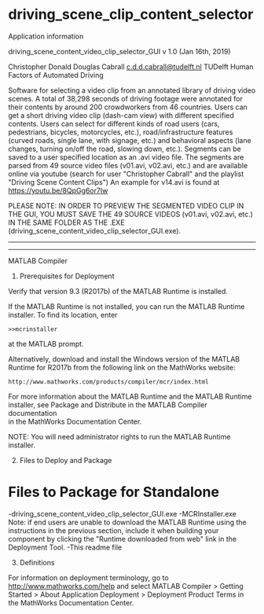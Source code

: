 # driving_scene_clip_content_selector

Application information

driving_scene_content_video_clip_selector_GUI v 1.0 (Jan 16th, 2019)

Christopher Donald Douglas Cabrall c.d.d.cabrall@tudelft.nl TUDelft Human Factors of Automated Driving

Software for selecting a video clip from an annotated library of driving video scenes. A total of 38,298 seconds of driving footage were annotated for their contents by around 200 crowdworkers from 46 countries. Users can get a short driving video clip (dash-cam view) with different specified contents. Users can select for different kinds of road users (cars, pedestrians, bicycles, motorcycles, etc.), road/infrastructure features (curved roads, single lane, with signage, etc.) and behavioral aspects (lane changes, turning on/off the road, slowing down, etc.). Segments can be saved to a user specified location as an .avi video file. The segments are parsed from 49 source video files (v01.avi, v02.avi, etc.) and are available online via youtube (search for user "Christopher Cabrall" and the playlist "Driving Scene Content Clips") An example for v14.avi is found at https://youtu.be/8QpGg6or7Iw 

PLEASE NOTE: IN ORDER TO PREVIEW THE SEGMENTED VIDEO CLIP IN THE GUI, YOU MUST SAVE THE 49 SOURCE VIDEOS (v01.avi, v02.avi, etc.) IN THE SAME FOLDER AS THE .EXE (driving_scene_content_video_clip_selector_GUI.exe).



_________________________________
_________________________________
MATLAB Compiler

1. Prerequisites for Deployment 

Verify that version 9.3 (R2017b) of the MATLAB Runtime is installed.   

If the MATLAB Runtime is not installed, you can run the MATLAB Runtime installer.
To find its location, enter
  
    >>mcrinstaller
      
at the MATLAB prompt.

Alternatively, download and install the Windows version of the MATLAB Runtime for R2017b 
from the following link on the MathWorks website:

    http://www.mathworks.com/products/compiler/mcr/index.html
   
For more information about the MATLAB Runtime and the MATLAB Runtime installer, see 
Package and Distribute in the MATLAB Compiler documentation  
in the MathWorks Documentation Center.    

NOTE: You will need administrator rights to run the MATLAB Runtime installer. 


2. Files to Deploy and Package

Files to Package for Standalone 
================================
-driving_scene_content_video_clip_selector_GUI.exe
-MCRInstaller.exe 
    Note: if end users are unable to download the MATLAB Runtime using the
    instructions in the previous section, include it when building your 
    component by clicking the "Runtime downloaded from web" link in the
    Deployment Tool.
-This readme file 

3. Definitions

For information on deployment terminology, go to
http://www.mathworks.com/help and select MATLAB Compiler >
Getting Started > About Application Deployment >
Deployment Product Terms in the MathWorks Documentation
Center.
